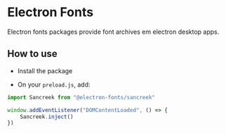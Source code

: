 # Electron Fonts

Electron fonts packages provide font archives em electron desktop apps.

## How to use

* Install the package

* On your `preload.js`, add:

```ts
import Sancreek from "@electron-fonts/sancreek"

window.addEventListener("DOMContentLoaded", () => {
    Sancreek.inject()
})
```